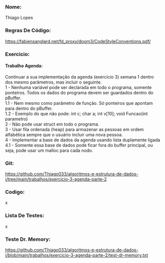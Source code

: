 ### Nome:
Thiago Lopes

### Regras De Código:
https://fabiensanglard.net/fd_proxy/doom3/CodeStyleConventions.pdf/

### Exercicio:
#### Trabalho Agenda:
Continuar a sua implementação da agenda (exercício 3) semana 1 dentro dos mesmo parâmetros, mas incluir o seguinte.\
1 - Nenhuma variável pode ser declarada em todo o programa, somente ponteiros. Todos os dados do programa devem ser guardados dentro do pBuffer.\
1.1 - Nem mesmo como parâmetro de função. Só ponteiros que apontam para dentro do pBuffer.\
1.2 - Exemplo do que não pode: int c; char a; int v[10];  void Funcao(int parametro)\
2 - Não pode usar struct em todo o programa.\
3 - Usar fila ordenada (heap) para armazenar as pessoas em ordem alfabética sempre que o usuário incluir uma nova pessoa.\
4 - Implementar a base de dados da agenda usando lista duplamente ligada\
4.1 - Somente essa base de dados pode ficar fora do buffer principal, ou seja, pode usar um malloc para cada nodo.

### Git:
https://github.com/Thiago033/algoritmos-e-estrutura-de-dados-i/tree/main/trabalhos/exercicio-3-agenda-parte-2

### Codigo:
x

### Lista De Testes:
x

### Teste Dr. Memory:
https://github.com/Thiago033/algoritmos-e-estrutura-de-dados-i/blob/main/trabalhos/exercicio-3-agenda-parte-2/test-dr-memory.txt
